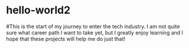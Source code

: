 # hello-world2
#This is the start of my journey to enter the tech industry. I am not quite sure what career path I want to take yet, but I greatly enjoy learning and I hope that these projects will help me do just that!
